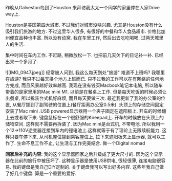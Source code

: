 
昨晚从Galveston岛到了Houston 来拜访我太太一个同学的家里停在人家Drive way上. 

Houston是美国第四大城市. 不过我们对城市没啥兴趣. 尤其是Houston没有什么吸引我们旅游的地方. 不过这里华人很多, 有很好的中餐和华人食品超市. 价格比加州便宜品种也丰富. 所以没有动窝. 我在车里工作, 然后出去吃吃喝喝. 过两天城里人的生活. 

集中时间在车内工作. 不赶路, 稍微放松一下. 也把前几天欠下的日记补一补. 已经出来一个多月了. 


![[IMG_0947.jpeg]]
经常被人问到, 我这么每天到处"旅游" 难道不上班吗? 我哪里在旅游? 我只不过每天换个地方上班而已. 只不过我的工作可以在有网络的任何地方完成, 而且风景越好效率越高. 我现在没有钱买Macbook笔记本电脑, 所以随车带着的是家里用的Mac mini M1.  以前是在餐桌上工作. 但是每天吃饭的时候必须让出餐桌, 所以拆装台式机好麻烦, 而且每天要做三次. 最近我更新了我的办公室的位置, 从餐厅挪到了副驾驶的位置上(餐厅距离办公室0.5米). 头顶上的存储空间固定安装了Mac mini .USB powered显示器用一个夹子固定在遮阳板上. 开车的时候翻上去或者取下来. 键盘鼠标在一个很舒服的Kneepad上. 开车的时候放在头顶上的储物空间. 这样就不需要再拆装了. 因为Mac mini是台式机, 不带电池. 所以我用一个12->110V逆变器连接到车内的锂电池上.这样就等于有了理论上无限续航能力. 这样只要车停下来, 从司机座位挪到乘客座位上, 拉下来遮阳板夹上显示器, 就可以工作了. 生命不息工作不止, 让生活与工作完美结合. 做一个Digital nomad

**回家后补充的内容**: 我的这个显示器回家之后升级成了更大尺寸的. 因为这个显示器在此前的旅行中被压坏了. 这种显示器是使用USB供电, 很轻很薄, 连接电脑很容易. 我的键盘是我自己DIY定制的. 关于键盘我可以写出好多内容. 这些年我自己做了好几个键盘. 算是一个重要的爱好.